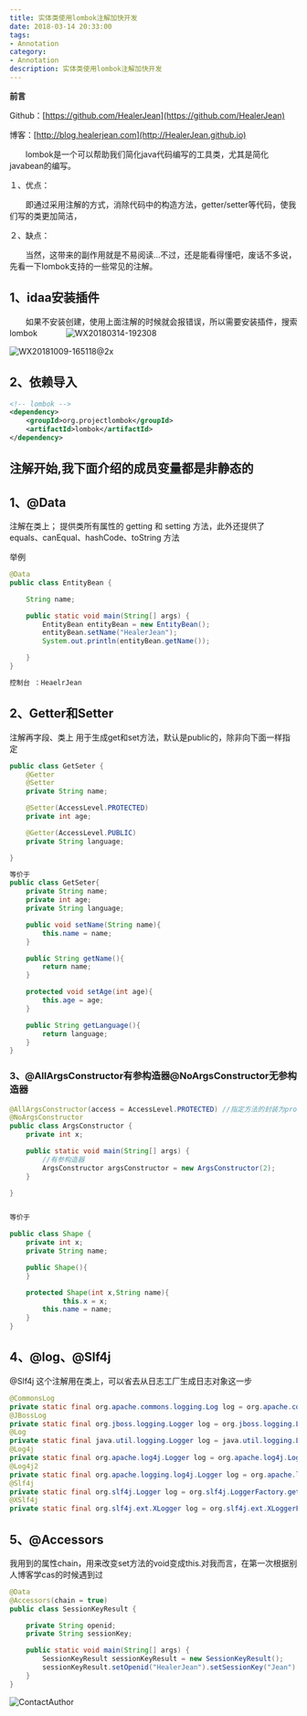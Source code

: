 ```yaml
---
title: 实体类使用lombok注解加快开发
date: 2018-03-14 20:33:00
tags: 
- Annotation
category: 
- Annotation
description: 实体类使用lombok注解加快开发
---
```

**前言**     

 Github：[https://github.com/HealerJean](https://github.com/HealerJean)         

 博客：[http://blog.healerjean.com](http://HealerJean.github.io)       

　　lombok是一个可以帮助我们简化java代码编写的工具类，尤其是简化javabean的编写。     

１、优点：     

　　即通过采用注解的方式，消除代码中的构造方法，getter/setter等代码，使我们写的类更加简洁，      

２、缺点：     

　　当然，这带来的副作用就是不易阅读…不过，还是能看得懂吧，废话不多说，先看一下lombok支持的一些常见的注解。


## 1、idaa安装插件
　　如果不安装创建，使用上面注解的时候就会报错误，所以需要安装插件，搜索lombok
　
　　![WX20180314-192308](https://raw.githubusercontent.com/HealerJean/HealerJean.github.io/master/blogImages/WX20180314-192308.png)


![WX20181009-165118@2x](https://raw.githubusercontent.com/HealerJean/HealerJean.github.io/master/blogImages/WX20181009-165118@2x.png)


## 2、依赖导入

```xml
<!-- lombok -->
<dependency>
	<groupId>org.projectlombok</groupId>
	<artifactId>lombok</artifactId>
</dependency>
```

## 注解开始,我下面介绍的成员变量都是**非静态的**

## 1、@Data

注解在类上；
提供类所有属性的 getting 和 setting 方法，此外还提供了equals、canEqual、hashCode、toString 方法

举例


```java
@Data
public class EntityBean {

    String name;

    public static void main(String[] args) {
        EntityBean entityBean = new EntityBean();
        entityBean.setName("HealerJean");
        System.out.println(entityBean.getName());

    }
}

控制台 ：HeaelrJean

```

## 2、Getter和Setter

注解再字段、类上 
用于生成get和set方法，默认是public的，除非向下面一样指定


```java
public class GetSeter {
    @Getter
    @Setter
    private String name;

    @Setter(AccessLevel.PROTECTED)
    private int age;

    @Getter(AccessLevel.PUBLIC)
    private String language;

}

等价于
public class GetSeter{
    private String name;
    private int age;
    private String language;

    public void setName(String name){
        this.name = name;
    }

    public String getName(){
        return name;
    }

    protected void setAge(int age){
        this.age = age;
    }

    public String getLanguage(){
        return language;
    }
}

```

### 3、@AllArgsConstructor有参构造器@NoArgsConstructor无参构造器


```java
@AllArgsConstructor(access = AccessLevel.PROTECTED) //指定方法的封装为protect
@NoArgsConstructor
public class ArgsConstructor {
    private int x;

    public static void main(String[] args) {
        //有参构造器
        ArgsConstructor argsConstructor = new ArgsConstructor(2);
    }

}


等价于

public class Shape {
    private int x;
    private String name;

    public Shape(){
    }

    protected Shape(int x,String name){
 			 this.x = x;
        this.name = name;
    }
}

```

## 4、@log、@Slf4j

@Slf4j
这个注解用在类上，可以省去从日志工厂生成日志对象这一步


```java
@CommonsLog
private static final org.apache.commons.logging.Log log = org.apache.commons.logging.LogFactory.getLog(LogExample.class);
@JBossLog
private static final org.jboss.logging.Logger log = org.jboss.logging.Logger.getLogger(LogExample.class);
@Log
private static final java.util.logging.Logger log = java.util.logging.Logger.getLogger(LogExample.class.getName());
@Log4j
private static final org.apache.log4j.Logger log = org.apache.log4j.Logger.getLogger(LogExample.class);
@Log4j2
private static final org.apache.logging.log4j.Logger log = org.apache.logging.log4j.LogManager.getLogger(LogExample.class);
@Slf4j
private static final org.slf4j.Logger log = org.slf4j.LoggerFactory.getLogger(LogExample.class);
@XSlf4j
private static final org.slf4j.ext.XLogger log = org.slf4j.ext.XLoggerFactory.getXLogger(LogExample.class);


```

## 5、@Accessors

我用到的属性chain，用来改变set方法的void变成this.对我而言，在第一次根据别人博客学cas的时候遇到过

```java
@Data
@Accessors(chain = true)
public class SessionKeyResult {

    private String openid;
    private String sessionKey;

    public static void main(String[] args) {
        SessionKeyResult sessionKeyResult = new SessionKeyResult();
        sessionKeyResult.setOpenid("HealerJean").setSessionKey("Jean")
    }
}


```



![ContactAuthor](https://raw.githubusercontent.com/HealerJean/HealerJean.github.io/master/assets/img/artical_bottom.jpg)

<!-- Gitalk 评论 start  -->

<link rel="stylesheet" href="https://unpkg.com/gitalk/dist/gitalk.css">
<script src="https://unpkg.com/gitalk@latest/dist/gitalk.min.js"></script> 
<div id="gitalk-container"></div>    
 <script type="text/javascript">
    var gitalk = new Gitalk({
		clientID: `1d164cd85549874d0e3a`,
		clientSecret: `527c3d223d1e6608953e835b547061037d140355`,
		repo: `HealerJean.github.io`,
		owner: 'HealerJean',
		admin: ['HealerJean'],
		id: 'UDiR5fDXoimEQEAz',
    });
    gitalk.render('gitalk-container');
</script> 

<!-- Gitalk end -->

